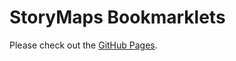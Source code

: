 # StoryMaps Bookmarklets

Please check out the [GitHub Pages](https://yankuanz.github.io/storymaps-bookmarklets/).
